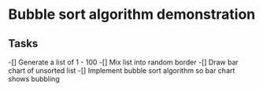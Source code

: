 # Bubble sort algorithm demonstration

## Tasks

  -[] Generate a list  of 1 - 100
  -[] Mix list into random border 
  -[] Draw bar chart of unsorted list
  -[] Implement bubble sort algorithm so bar chart shows bubbling


